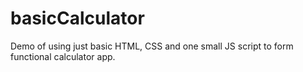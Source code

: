 # basicCalculator

Demo of using just basic HTML, CSS and one small JS script to form functional calculator app.
